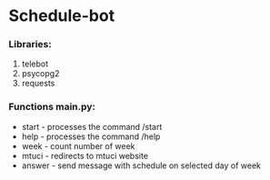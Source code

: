 # Schedule-bot

### Libraries:

1. telebot
2. psycopg2
3. requests

### Functions main.py:

* start - processes the command /start
* help - processes the command /help
* week - count number of week
* mtuci - redirects to mtuci website
* answer - send message with schedule on selected day of week
